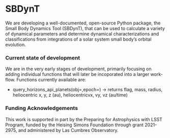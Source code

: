# SBDynT
We are developing a well-documented, open-source Python package, the Small Body Dynamics Tool (SBDynT), that can be used to calculate a variety of dynamical parameters and determine dynamical characterizations and classifications from integrations of a solar system small body’s orbital evolution.

### Current state of development
We are in the very early stages of development, primarily focusing on adding individual functions that will later be incoporated into a larger work-flow. Functions currently available are:
- query_horizons_api_planets(obj=<planet>,epoch=<JD date>) -> returns flag, mass, radius, heliocentric x, y, z (au), heliocentricvx, vy, vz (au/time)


### Funding Acknowledgements 
This work is supported in part by the Preparing for Astrophysics with LSST Program, funded by the Heising Simons Foundation through grant 2021-2975, and administered by Las Cumbres Observatory.
